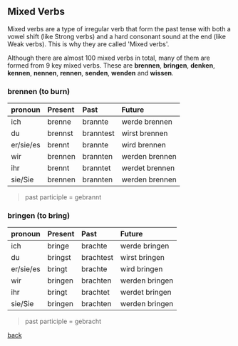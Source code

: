 ## Mixed Verbs

Mixed verbs are a type of irregular verb that form the past tense with both a vowel shift (like Strong verbs) and a hard consonant sound at the end (like Weak verbs). This is why they are called 'Mixed verbs'.

Although there are almost 100 mixed verbs in total, many of them are formed from 9 key mixed verbs. These are **brennen**, **bringen**, **denken**, **kennen**, **nennen**, **rennen**, **senden**, **wenden** and **wissen**.

### brennen (to burn)

| pronoun    | Present    | Past       | Future |
|:-----------|:-----------|:-----------|:--------|
| ich        | brenne     | brannte    | werde brennen  |
| du         | brennst    | branntest  | wirst brennen  |
| er/sie/es  | brennt     | brannte    | wird brennen   |
| wir        | brennen    | brannten   | werden brennen |
| ihr        | brennt     | branntet   | werdet brennen |
| sie/Sie    | brennen    | brannten   | werden brennen |

> past participle = gebrannt

### bringen (to bring)

| pronoun    | Present    | Past       | Future |
|:-----------|:-----------|:-----------|:--------|
| ich        | bringe     | brachte    | werde bringen  |
| du         | bringst    | brachtest  | wirst bringen  |
| er/sie/es  | bringt     | brachte    | wird bringen   |
| wir        | bringen    | brachten   | werden bringen |
| ihr        | bringt     | brachtet   | werdet bringen |
| sie/Sie    | bringen    | brachten   | werden bringen |

> past participle = gebracht



[back](./)
